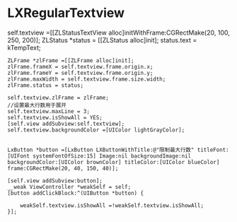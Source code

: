 # LXRegularTextview

self.textview =[[ZLStatusTextView alloc]initWithFrame:CGRectMake(20, 100, 250, 200)];
    ZLStatus *status = [[ZLStatus alloc]init];
    status.text = kTempText;
   
   
    ZLFrame *zlFrame =[[ZLFrame alloc]init];
    zlFrame.frameX = self.textview.frame.origin.x;
    zlFrame.frameY = self.textview.frame.origin.y;
    zlFrame.maxWidth = self.textview.frame.size.width;
    zlFrame.status = status;
    
    self.textview.zlFrame = zlFrame;
    //设置最大行数用于展开
    self.textview.maxLine = 3;
    self.textview.isShowAll = YES;
    [self.view addSubview:self.textview];
    self.textview.backgroundColor =[UIColor lightGrayColor];
   
  
    LxButton *button =[LxButton LXButtonWithTitle:@"限制最大行数" titleFont:[UIFont systemFontOfSize:15] Image:nil backgroundImage:nil backgroundColor:[UIColor brownColor] titleColor:[UIColor blueColor] frame:CGRectMake(20, 40, 150, 40)];
    
    [self.view addSubview:button];
    __weak ViewController *weakSelf = self;
    [button addClickBlock:^(UIButton *button) {
       
        weakSelf.textview.isShowAll =!weakSelf.textview.isShowAll;
    }];
